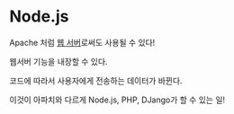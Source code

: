 # Node.js

Apache 처럼 [웹 서버](Web_Server)로써도 사용될 수 있다!

웹서버 기능을 내장할 수 있다.

코드에 따라서 사용자에게 전송하는 데이터가 바뀐다.

이것이 아파치와 다르게 Node.js, PHP, DJango가 할 수 있는 일!